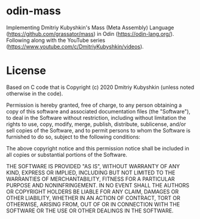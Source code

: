# odin-mass
Implementing Dmitriy Kubyshkin's Mass (Meta Assembly) Language (https://github.com/grassator/mass) in Odin (https://odin-lang.org/).
Following along with the YouTube series (https://www.youtube.com/c/DmitriyKubyshkin/videos).

# License
Based on C code that is Copyright (c) 2020 Dmitriy Kubyshkin (unless noted otherwise in the code). 

Permission is hereby granted, free of charge, to any person obtaining a copy of this software and associated documentation files (the "Software"), to deal in the Software without restriction, including without limitation the rights to use, copy, modify, merge, publish, distribute, sublicense, and/or sell copies of the Software, and to permit persons to whom the Software is furnished to do so, subject to the following conditions:

The above copyright notice and this permission notice shall be included in all copies or substantial portions of the Software.

THE SOFTWARE IS PROVIDED "AS IS", WITHOUT WARRANTY OF ANY KIND, EXPRESS OR IMPLIED, INCLUDING BUT NOT LIMITED TO THE WARRANTIES OF MERCHANTABILITY, FITNESS FOR A PARTICULAR PURPOSE AND NONINFRINGEMENT. IN NO EVENT SHALL THE AUTHORS OR COPYRIGHT HOLDERS BE LIABLE FOR ANY CLAIM, DAMAGES OR OTHER LIABILITY, WHETHER IN AN ACTION OF CONTRACT, TORT OR OTHERWISE, ARISING FROM, OUT OF OR IN CONNECTION WITH THE SOFTWARE OR THE USE OR OTHER DEALINGS IN THE SOFTWARE.

